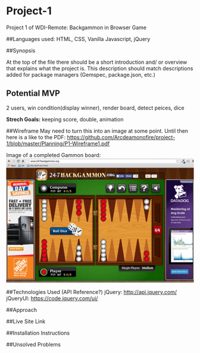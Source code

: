 # Project-1
Project 1 of WDI-Remote: Backgammon in Browser Game

##Languages used: 
HTML, CSS, Vanilla Javascript, jQuery

##Synopsis

At the top of the file there should be a short introduction and/ or overview that explains what the project is. This description should match descriptions added for package managers (Gemspec, package.json, etc.)

## Potential MVP
2 users, win condition(display winner), render board, detect peices, dice

**Strech Goals:** keeping score, double, animation

##Wireframe
May need to turn this into an image at some point. Until then here is a like to the PDF: https://github.com/Arcdeamonofire/project-1/blob/master/Planning/P1-Wireframe1.pdf

Image of a completed Gammon board:
![alt text](https://github.com/Arcdeamonofire/project-1/blob/master/Planning/BG%20example%20site%20for%20visual%20reference.png)

##Technologies Used (API Reference?)
jQuery: http://api.jquery.com/
jQueryUI: https://code.jquery.com/ui/

##Approach

##Live Site Link

##Installation Instructions

##Unsolved Problems